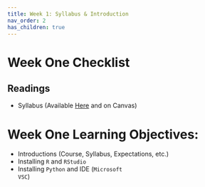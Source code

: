 ```yaml
---
title: Week 1: Syllabus & Introduction 
nav_order: 2
has_children: true
---
```


# Week One Checklist 

## Readings

- Syllabus (Available [Here](https://jaketruscott.github.io/CSS_POS_UF/syllabus.html) and on Canvas)


# Week One Learning Objectives: 

- Introductions (Course, Syllabus, Expectations, etc.)
- Installing <code>R</code> and <code>RStudio</code>
- Installing  <code>Python</code> and IDE (<code>Microsoft VSC</code>)